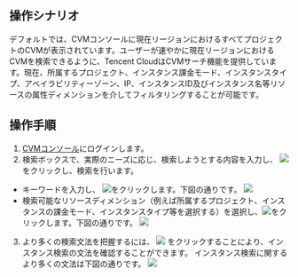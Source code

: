 ## 操作シナリオ
デフォルトでは、CVMコンソールに現在リージョンにおけるすべてプロジェクトのCVMが表示されています。ユーザーが速やかに現在リージョンにおけるCVMを検索できるように、Tencent CloudはCVMサーチ機能を提供しています。現在、所属するプロジェクト、インスタンス課金モード、インスタンスタイプ、アベイラビリティーゾーン、IP、インスタンスID及びインスタンス名等リソースの属性ディメンションを介してフィルタリングすることが可能です。

## 操作手順

1.  [CVMコンソール](https://console.cloud.tencent.com/cvm)にログインします。
2. 検索ボックスで、実際のニーズに応じ、検索しようとする内容を入力し、 <img src="https://main.qcloudimg.com/raw/3cca38f08eaa87087cdd1b81eaf08a0a.png" style="margin: 0;"></img> をクリックし、検索を行います。
 - キーワードを入力し、 <img src="https://main.qcloudimg.com/raw/3cca38f08eaa87087cdd1b81eaf08a0a.png" style="margin: 0;"></img>をクリックします。下図の通りです。
![](https://main.qcloudimg.com/raw/4eac2d19630d80b29ea2278636daee3f.png)
 - 検索可能なリソースディメンション（例えば所属するプロジェクト、インスタンスの課金モード、インスタンスタイプ等を選択する）を選択し、<img src="https://main.qcloudimg.com/raw/3cca38f08eaa87087cdd1b81eaf08a0a.png" style="margin: 0;"></img>をクリックします。下図の通りです。
![](https://main.qcloudimg.com/raw/9f46eba7f774b9ac488eb6a8f32c47f6.png)
3. より多くの検索文法を把握するには、 <img src="https://main.qcloudimg.com/raw/9de970d18ee10e917d164edf08670f06.png" style="margin: 0;"></img> をクリックすることにより、インスタンス検索の文法を確認することができます。
インスタンス検索に関するより多くの文法は下図の通りです。
![](https://main.qcloudimg.com/raw/2d55bf6a3fa40bd48d0b9ef298a6c57b.png)
